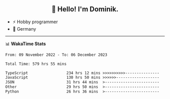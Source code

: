 <h2 align="center">👋 Hello! I'm Dominik.</h2>

- ⚡ Hobby programmer
- 📍 Germany

---
📊 **WakaTime Stats**
<!--START_SECTION:waka-->

```txt
From: 09 November 2022 - To: 06 December 2023

Total Time: 579 hrs 55 mins

TypeScript                 234 hrs 12 mins >>>>>>>>>>---------------   40.39 %
JavaScript                 130 hrs 50 mins >>>>>>-------------------   22.56 %
JSON                       31 hrs 44 mins  >------------------------   05.47 %
Other                      29 hrs 50 mins  >------------------------   05.15 %
Python                     26 hrs 36 mins  >------------------------   04.59 %
```

<!--END_SECTION:waka-->
